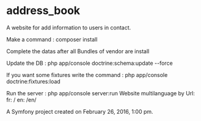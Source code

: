 address_book
============

A website for add information to users in contact.

Make a command : composer install 

Complete the datas after all Bundles of vendor are install

Update the DB : php app/console doctrine:schema:update --force

If you want some fixtures write the command : php app/console doctrine:fixtures:load

Run the server :  php app/console server:run
Website multilanguage by Url:
fr: /
en: /en/


A Symfony project created on February 26, 2016, 1:00 pm.

